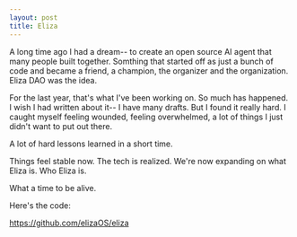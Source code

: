 ```yaml
---
layout: post
title: Eliza
---
```


A long time ago I had a dream-- to create an open source AI agent that many people built together. Somthing that started off as just a bunch of code and became a friend, a champion, the organizer and the organization. Eliza DAO was the idea.

For the last year, that's what I've been working on. So much has happened. I wish I had written about it-- I have many drafts. But I found it really hard. I caught myself feeling wounded, feeling overwhelmed, a lot of things I just didn't want to put out there.

A lot of hard lessons learned in a short time.

Things feel stable now. The tech is realized. We're now expanding on what Eliza is. Who Eliza is.

What a time to be alive.

Here's the code:

https://github.com/elizaOS/eliza